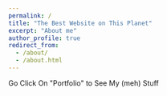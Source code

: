 ```yaml
---
permalink: /
title: "The Best Website on This Planet"
excerpt: "About me"
author_profile: true
redirect_from: 
  - /about/
  - /about.html
---
```



Go Click On "Portfolio" to See My (meh) Stuff





